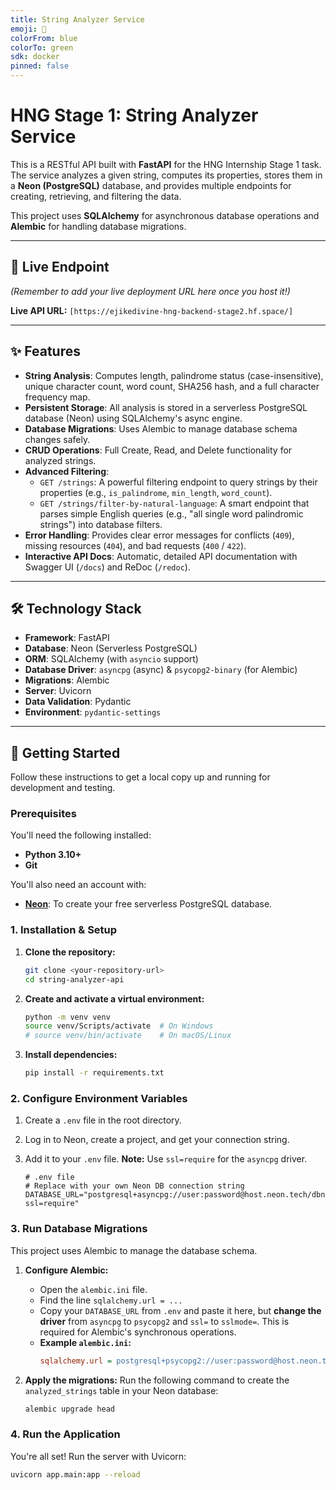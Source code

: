 ```yaml
---
title: String Analyzer Service
emoji: 🔬
colorFrom: blue
colorTo: green
sdk: docker
pinned: false
---
```


# HNG Stage 1: String Analyzer Service

This is a RESTful API built with **FastAPI** for the HNG Internship Stage 1 task. The service analyzes a given string, computes its properties, stores them in a **Neon (PostgreSQL)** database, and provides multiple endpoints for creating, retrieving, and filtering the data.

This project uses **SQLAlchemy** for asynchronous database operations and **Alembic** for handling database migrations.

---

## 🚀 Live Endpoint

*(Remember to add your live deployment URL here once you host it!)*

**Live API URL:** `[https://ejikedivine-hng-backend-stage2.hf.space/]`

---

## ✨ Features

- **String Analysis**: Computes length, palindrome status (case-insensitive), unique character count, word count, SHA256 hash, and a full character frequency map.
- **Persistent Storage**: All analysis is stored in a serverless PostgreSQL database (Neon) using SQLAlchemy's async engine.
- **Database Migrations**: Uses Alembic to manage database schema changes safely.
- **CRUD Operations**: Full Create, Read, and Delete functionality for analyzed strings.
- **Advanced Filtering**:
    - `GET /strings`: A powerful filtering endpoint to query strings by their properties (e.g., `is_palindrome`, `min_length`, `word_count`).
    - `GET /strings/filter-by-natural-language`: A smart endpoint that parses simple English queries (e.g., "all single word palindromic strings") into database filters.
- **Error Handling**: Provides clear error messages for conflicts (`409`), missing resources (`404`), and bad requests (`400` / `422`).
- **Interactive API Docs**: Automatic, detailed API documentation with Swagger UI (`/docs`) and ReDoc (`/redoc`).

---

## 🛠️ Technology Stack

- **Framework**: FastAPI
- **Database**: Neon (Serverless PostgreSQL)
- **ORM**: SQLAlchemy (with `asyncio` support)
- **Database Driver**: `asyncpg` (async) & `psycopg2-binary` (for Alembic)
- **Migrations**: Alembic
- **Server**: Uvicorn
- **Data Validation**: Pydantic
- **Environment**: `pydantic-settings`

---

## 🚀 Getting Started

Follow these instructions to get a local copy up and running for development and testing.

### Prerequisites

You'll need the following installed:
- **Python 3.10+**
- **Git**

You'll also need an account with:
- **[Neon](https://neon.tech/)**: To create your free serverless PostgreSQL database.

### 1. Installation & Setup

1.  **Clone the repository:**
    ```bash
    git clone <your-repository-url>
    cd string-analyzer-api
    ```

2.  **Create and activate a virtual environment:**
    ```bash
    python -m venv venv
    source venv/Scripts/activate  # On Windows
    # source venv/bin/activate    # On macOS/Linux
    ```

3.  **Install dependencies:**
    ```bash
    pip install -r requirements.txt
    ```

### 2. Configure Environment Variables

1.  Create a `.env` file in the root directory.
2.  Log in to Neon, create a project, and get your connection string.
3.  Add it to your `.env` file. **Note:** Use `ssl=require` for the `asyncpg` driver.

    ```.env
    # .env file
    # Replace with your own Neon DB connection string
    DATABASE_URL="postgresql+asyncpg://user:password@host.neon.tech/dbname?ssl=require"
    ```

### 3. Run Database Migrations

This project uses Alembic to manage the database schema.

1.  **Configure Alembic:**
    - Open the `alembic.ini` file.
    - Find the line `sqlalchemy.url = ...`
    - Copy your `DATABASE_URL` from `.env` and paste it here, but **change the driver** from `asyncpg` to `psycopg2` and `ssl=` to `sslmode=`. This is required for Alembic's synchronous operations.
    - **Example `alembic.ini`:**
      ```ini
      sqlalchemy.url = postgresql+psycopg2://user:password@host.neon.tech/dbname?sslmode=require
      ```

2.  **Apply the migrations:**
    Run the following command to create the `analyzed_strings` table in your Neon database:
    ```bash
    alembic upgrade head
    ```

### 4. Run the Application

You're all set! Run the server with Uvicorn:

```bash
uvicorn app.main:app --reload
